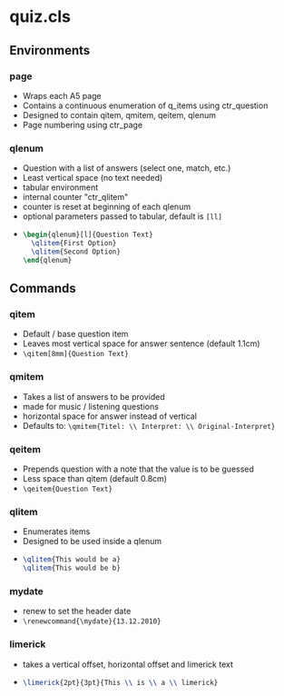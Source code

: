 # quiz.cls

## Environments
### page
- Wraps each A5 page
- Contains a continuous enumeration of q_items using ctr_question
- Designed to contain qitem, qmitem, qeitem, qlenum
- Page numbering using ctr_page
### qlenum
- Question with a list of answers (select one, match, etc.)
- Least vertical space (no text needed)
- tabular environment
- internal counter "ctr_qlitem"
- counter is reset at beginning of each qlenum
- optional parameters passed to tabular, default is `[ll]`
- ```latex
  \begin{qlenum}[l]{Question Text}
    \qlitem{First Option}
    \qlitem{Second Option}
  \end{qlenum}
  ```
## Commands
### qitem
- Default / base question item
- Leaves most vertical space for answer sentence (default 1.1cm)
- `\qitem[8mm]{Question Text}`
### qmitem
- Takes a list of answers to be provided
- made for music / listening questions
- horizontal space for answer instead of vertical
- Defaults to: `\qmitem{Titel: \\ Interpret: \\ Original-Interpret}`
### qeitem
- Prepends question with a note that the value is to be guessed
- Less space than qitem (default 0.8cm)
- `\qeitem{Question Text}`
### qlitem
- Enumerates items
- Designed to be used inside a qlenum
- ```latex
  \qlitem{This would be a}
  \qlitem{This would be b}
  ```
### mydate
- renew to set the header date
- `\renewcommand{\mydate}{13.12.2010}`
### limerick
- takes a vertical offset, horizontal offset and limerick text
- ```latex
  \limerick{2pt}{3pt}{This \\ is \\ a \\ limerick}
  ```


